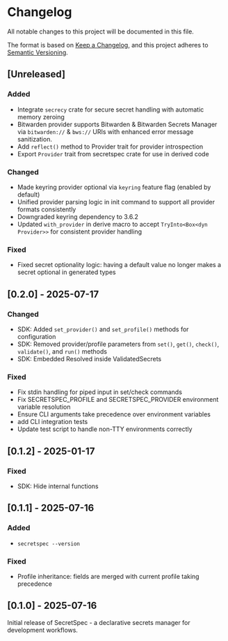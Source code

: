 # Changelog

All notable changes to this project will be documented in this file.

The format is based on [Keep a Changelog](https://keepachangelog.com/en/1.1.0/),
and this project adheres to [Semantic Versioning](https://semver.org/spec/v2.0.0.html).

## [Unreleased]

### Added
- Integrate `secrecy` crate for secure secret handling with automatic memory zeroing
- Bitwarden provider supports Bitwarden & Bitwarden Secrets Manager via
  `bitwarden://` & `bws://` URIs with enhanced error message sanitization.
- Add `reflect()` method to Provider trait for provider introspection
- Export `Provider` trait from secretspec crate for use in derived code

### Changed
- Made keyring provider optional via `keyring` feature flag (enabled by default)
- Unified provider parsing logic in init command to support all provider formats consistently
- Downgraded keyring dependency to 3.6.2
- Updated `with_provider` in derive macro to accept `TryInto<Box<dyn Provider>>` for consistent provider handling

### Fixed
- Fixed secret optionality logic: having a default value no longer makes a secret optional in generated types

## [0.2.0] - 2025-07-17

### Changed

- SDK: Added `set_provider()` and `set_profile()` methods for configuration
- SDK: Removed provider/profile parameters from `set()`, `get()`, `check()`, `validate()`, and `run()` methods
- SDK: Embedded Resolved inside ValidatedSecrets

### Fixed

- Fix stdin handling for piped input in set/check commands
- Fix SECRETSPEC_PROFILE and SECRETSPEC_PROVIDER environment variable resolution
- Ensure CLI arguments take precedence over environment variables
- add CLI integration tests
- Update test script to handle non-TTY environments correctly

## [0.1.2] - 2025-01-17

### Fixed

- SDK: Hide internal functions

## [0.1.1] - 2025-07-16

### Added

- `secretspec --version`

### Fixed

- Profile inheritance: fields are merged with current profile taking precedence

## [0.1.0] - 2025-07-16

Initial release of SecretSpec - a declarative secrets manager for development workflows.

